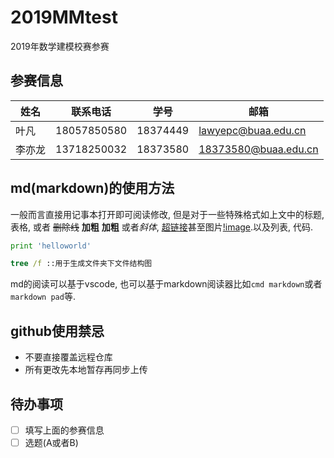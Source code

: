 # 2019MMtest

2019年数学建模校赛参赛

## 参赛信息

姓名|联系电话|学号|邮箱
--|--|--|--
叶凡|18057850580|18374449|lawyepc@buaa.edu.cn
李亦龙|13718250032|18373580|18373580@buaa.edu.cn

## md(markdown)的使用方法

一般而言直接用记事本打开即可阅读修改, 但是对于一些特殊格式如上文中的标题, 表格, 或者 ~~删除线~~ **加粗** __加粗__ 或者*斜体*, [超链接](https://guides.github.com/features/mastering-markdown/)甚至图片[!image](https://github.com/lawye/lawye.github.io/blob/master/images/54853770_p0.jpg?raw=true).以及列表, 代码.

```python
print 'helloworld'
```

```cmd
tree /f ::用于生成文件夹下文件结构图
```

md的阅读可以基于vscode, 也可以基于markdown阅读器比如`cmd markdown`或者`markdown pad`等.

## github使用禁忌

* 不要直接覆盖远程仓库
* 所有更改先本地暂存再同步上传

## 待办事项

- [ ] 填写上面的参赛信息
- [ ] 选题(A或者B)
